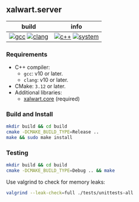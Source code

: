 ## xalwart.server

| build | info |
|---|---|
| [![gcc](https://github.com/YuriyLisovskiy/xalwart.server/actions/workflows/tests-gcc.yml/badge.svg)](https://github.com/YuriyLisovskiy/xalwart.server/actions/workflows/tests-gcc.yml) [![clang](https://github.com/YuriyLisovskiy/xalwart.server/actions/workflows/tests-clang.yml/badge.svg)](https://github.com/YuriyLisovskiy/xalwart.server/actions/workflows/tests-clang.yml) | [![c++](https://img.shields.io/badge/c%2B%2B-20-6c85cf)](https://isocpp.org/) [![system](https://img.shields.io/badge/Ubuntu-OS-ef4800.svg?style=flat&logo=ubuntu)](https://ubuntu.com/) |

### Requirements
- C++ compiler:
    - `gcc`: v10 or later.
    - `clang`: v10 or later.
- CMake: `3.12` or later.
- Additional libraries:
    - [xalwart.core](https://github.com/YuriyLisovskiy/xalwart.core) (required)

### Build and Install
```bash
mkdir build && cd build
cmake -DCMAKE_BUILD_TYPE=Release ..
make && sudo make install
```

### Testing
```bash
mkdir build && cd build
cmake -DCMAKE_BUILD_TYPE=Debug .. && make
```
Use valgrind to check for memory leaks:
```bash
valgrind --leak-check=full ./tests/unittests-all
```

